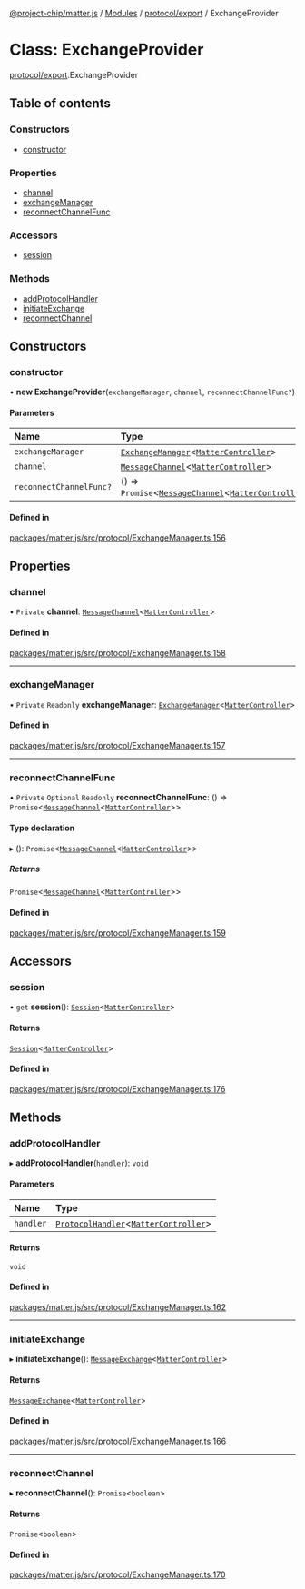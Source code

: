 [@project-chip/matter.js](../README.md) / [Modules](../modules.md) / [protocol/export](../modules/protocol_export.md) / ExchangeProvider

# Class: ExchangeProvider

[protocol/export](../modules/protocol_export.md).ExchangeProvider

## Table of contents

### Constructors

- [constructor](protocol_export.ExchangeProvider.md#constructor)

### Properties

- [channel](protocol_export.ExchangeProvider.md#channel)
- [exchangeManager](protocol_export.ExchangeProvider.md#exchangemanager)
- [reconnectChannelFunc](protocol_export.ExchangeProvider.md#reconnectchannelfunc)

### Accessors

- [session](protocol_export.ExchangeProvider.md#session)

### Methods

- [addProtocolHandler](protocol_export.ExchangeProvider.md#addprotocolhandler)
- [initiateExchange](protocol_export.ExchangeProvider.md#initiateexchange)
- [reconnectChannel](protocol_export.ExchangeProvider.md#reconnectchannel)

## Constructors

### constructor

• **new ExchangeProvider**(`exchangeManager`, `channel`, `reconnectChannelFunc?`)

#### Parameters

| Name | Type |
| :------ | :------ |
| `exchangeManager` | [`ExchangeManager`](protocol_export.ExchangeManager.md)<[`MatterController`](export._internal_.MatterController.md)\> |
| `channel` | [`MessageChannel`](protocol_export.MessageChannel.md)<[`MatterController`](export._internal_.MatterController.md)\> |
| `reconnectChannelFunc?` | () => `Promise`<[`MessageChannel`](protocol_export.MessageChannel.md)<[`MatterController`](export._internal_.MatterController.md)\>\> |

#### Defined in

[packages/matter.js/src/protocol/ExchangeManager.ts:156](https://github.com/project-chip/matter.js/blob/16d5b0d/packages/matter.js/src/protocol/ExchangeManager.ts#L156)

## Properties

### channel

• `Private` **channel**: [`MessageChannel`](protocol_export.MessageChannel.md)<[`MatterController`](export._internal_.MatterController.md)\>

#### Defined in

[packages/matter.js/src/protocol/ExchangeManager.ts:158](https://github.com/project-chip/matter.js/blob/16d5b0d/packages/matter.js/src/protocol/ExchangeManager.ts#L158)

___

### exchangeManager

• `Private` `Readonly` **exchangeManager**: [`ExchangeManager`](protocol_export.ExchangeManager.md)<[`MatterController`](export._internal_.MatterController.md)\>

#### Defined in

[packages/matter.js/src/protocol/ExchangeManager.ts:157](https://github.com/project-chip/matter.js/blob/16d5b0d/packages/matter.js/src/protocol/ExchangeManager.ts#L157)

___

### reconnectChannelFunc

• `Private` `Optional` `Readonly` **reconnectChannelFunc**: () => `Promise`<[`MessageChannel`](protocol_export.MessageChannel.md)<[`MatterController`](export._internal_.MatterController.md)\>\>

#### Type declaration

▸ (): `Promise`<[`MessageChannel`](protocol_export.MessageChannel.md)<[`MatterController`](export._internal_.MatterController.md)\>\>

##### Returns

`Promise`<[`MessageChannel`](protocol_export.MessageChannel.md)<[`MatterController`](export._internal_.MatterController.md)\>\>

#### Defined in

[packages/matter.js/src/protocol/ExchangeManager.ts:159](https://github.com/project-chip/matter.js/blob/16d5b0d/packages/matter.js/src/protocol/ExchangeManager.ts#L159)

## Accessors

### session

• `get` **session**(): [`Session`](../interfaces/session_export.Session.md)<[`MatterController`](export._internal_.MatterController.md)\>

#### Returns

[`Session`](../interfaces/session_export.Session.md)<[`MatterController`](export._internal_.MatterController.md)\>

#### Defined in

[packages/matter.js/src/protocol/ExchangeManager.ts:176](https://github.com/project-chip/matter.js/blob/16d5b0d/packages/matter.js/src/protocol/ExchangeManager.ts#L176)

## Methods

### addProtocolHandler

▸ **addProtocolHandler**(`handler`): `void`

#### Parameters

| Name | Type |
| :------ | :------ |
| `handler` | [`ProtocolHandler`](../interfaces/protocol_export.ProtocolHandler.md)<[`MatterController`](export._internal_.MatterController.md)\> |

#### Returns

`void`

#### Defined in

[packages/matter.js/src/protocol/ExchangeManager.ts:162](https://github.com/project-chip/matter.js/blob/16d5b0d/packages/matter.js/src/protocol/ExchangeManager.ts#L162)

___

### initiateExchange

▸ **initiateExchange**(): [`MessageExchange`](protocol_export.MessageExchange.md)<[`MatterController`](export._internal_.MatterController.md)\>

#### Returns

[`MessageExchange`](protocol_export.MessageExchange.md)<[`MatterController`](export._internal_.MatterController.md)\>

#### Defined in

[packages/matter.js/src/protocol/ExchangeManager.ts:166](https://github.com/project-chip/matter.js/blob/16d5b0d/packages/matter.js/src/protocol/ExchangeManager.ts#L166)

___

### reconnectChannel

▸ **reconnectChannel**(): `Promise`<`boolean`\>

#### Returns

`Promise`<`boolean`\>

#### Defined in

[packages/matter.js/src/protocol/ExchangeManager.ts:170](https://github.com/project-chip/matter.js/blob/16d5b0d/packages/matter.js/src/protocol/ExchangeManager.ts#L170)
